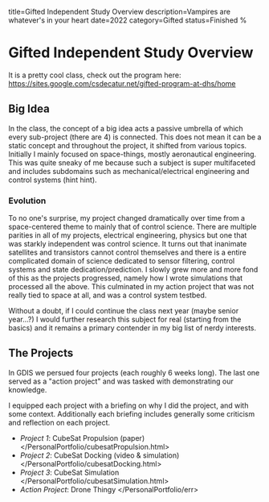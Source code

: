 title=Gifted Independent Study Overview
description=Vampires are whatever's in your heart
date=2022
category=Gifted
status=Finished
%

# Gifted Independent Study Overview

It is a pretty cool class, check out the program here: 
<https://sites.google.com/csdecatur.net/gifted-program-at-dhs/home>

## Big Idea
In the class, the concept of a big idea acts a passive umbrella of which every sub-project (there are 4) is connected. This does not mean it can be a static concept and throughout the project, it shifted from various topics. Initially I mainly focused on space-things, mostly aeronautical engineering. This was quite sneaky of me because such a subject is super multifaceted and includes subdomains such as mechanical/electrical engineering and control systems (hint hint).

### Evolution
To no one's surprise, my project changed dramatically over time from a space-centered theme to mainly that of control science. There are multiple parities in all of my projects, electrical engineering, physics but one that was starkly independent was control science. It turns out that inanimate satellites and transistors cannot control themselves and there is a entire complicated domain of science dedicated to sensor filtering, control systems and state dedication/prediction. I slowly grew more and more fond of this as the projects progressed, namely how I wrote simulations that processed all the above. This culminated in my action project that was not really tied to space at all, and was a control system testbed. 

Without a doubt, if I could continue the class next year (maybe senior year...?) I would further research this subject for real (starting from the basics) and it remains a primary contender in my big list of nerdy interests.

## The Projects
In GDIS we persued four projects (each roughly 6 weeks long). The last one served as a "action project" and was tasked with demonstrating our knowledge.

I equipped each project with a briefing on why I did the project, and with some context. Additionally each briefing includes generally some criticism and reflection on each project.


- *Project 1*: CubeSat Propulsion (paper)
</PersonalPortfolio/cubesatPropulsion.html>
- *Project 2*: CubeSat Docking (video & simulation)
</PersonalPortfolio/cubesatDocking.html>
- *Project 3*: CubeSat Simulation
</PersonalPortfolio/cubesatSimulation.html>
- *Action Project*: Drone Thingy
</PersonalPortfolio/err>